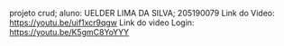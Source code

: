 projeto crud;
aluno: UELDER LIMA DA SILVA; 205190079
Link do Video: https://youtu.be/uif1xcr9qgw
Link do video Login: https://youtu.be/K5gmC8YoYYY
